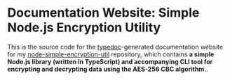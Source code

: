 # Documentation Website: Simple Node.js Encryption Utility

This is the source code for the [typedoc](https://github.com/TypeStrong/typedoc)-generated documentation website for my [node-simple-encryption-util](https://github.com/BB-301/node-simple-encryption-util) repository, which contains **a simple Node.js library (written in TypeScript) and accompanying CLI tool for encrypting and decrypting data using the AES-256 CBC algorithm.**.